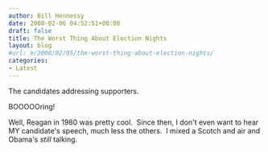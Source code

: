 ```yaml
---
author: Bill Hennessy
date: 2008-02-06 04:52:51+00:00
draft: false
title: The Worst Thing About Election Nights
layout: blog
#url: e/2008/02/05/the-worst-thing-about-election-nights/
categories:
- Latest
---
```


The candidates addressing supporters.

BOOOOOring!

Well, Reagan in 1980 was pretty cool.  Since then, I don't even want to hear MY candidate's speech, much less the others.  I mixed a Scotch and air and Obama's _still_ talking.
